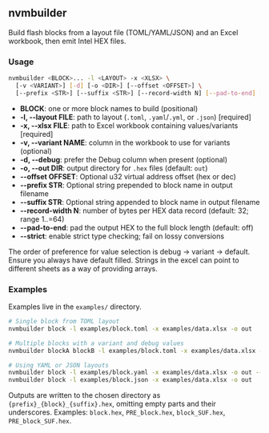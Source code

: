 ## nvmbuilder

Build flash blocks from a layout file (TOML/YAML/JSON) and an Excel workbook, then emit Intel HEX files.

### Usage

```bash
nvmbuilder <BLOCK>... -l <LAYOUT> -x <XLSX> \
  [-v <VARIANT>] [-d] [-o <DIR>] [--offset <OFFSET>] \
  [--prefix <STR>] [--suffix <STR>] [--record-width N] [--pad-to-end] [--strict]

```

- **BLOCK**: one or more block names to build (positional)
- **-l, --layout FILE**: path to layout (`.toml`, `.yaml`/`.yml`, or `.json`) [required]
- **-x, --xlsx FILE**: path to Excel workbook containing values/variants [required]
- **-v, --variant NAME**: column in the workbook to use for variants (optional)
- **-d, --debug**: prefer the Debug column when present (optional)
- **-o, --out DIR**: output directory for `.hex` files (default: `out`)
- **--offset OFFSET**: Optional u32 virtual address offset (hex or dec)
- **--prefix STR**: Optional string prepended to block name in output filename
- **--suffix STR**: Optional string appended to block name in output filename
- **--record-width N**: number of bytes per HEX data record (default: 32; range 1..=64)
- **--pad-to-end**: pad the output HEX to the full block length (default: off)
- **--strict**: enable strict type checking; fail on lossy conversions

The order of preference for value selection is debug -> variant -> default. Ensure you always have default filled. Strings in the excel can point to different sheets as a way of providing arrays.

### Examples

Examples live in the `examples/` directory.

```bash
# Single block from TOML layout
nvmbuilder block -l examples/block.toml -x examples/data.xlsx -o out

# Multiple blocks with a variant and debug values
nvmbuilder blockA blockB -l examples/block.toml -x examples/data.xlsx -v VarA -d -o out

# Using YAML or JSON layouts
nvmbuilder block -l examples/block.yaml -x examples/data.xlsx -o out --offset 0x10000
nvmbuilder block -l examples/block.json -x examples/data.xlsx -o out
```

Outputs are written to the chosen directory as `{prefix}_{block}_{suffix}.hex`, omitting empty parts and their underscores. Examples: `block.hex`, `PRE_block.hex`, `block_SUF.hex`, `PRE_block_SUF.hex`.


